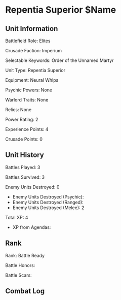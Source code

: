Repentia Superior $Name
====

Unit Information
----

Battlefield Role: Elites

Crusade Faction: Imperium

Selectable Keywords: Order of the Unnamed Martyr

Unit Type: Repentia Superior

Equipment: Neural Whips

Psychic Powers: None

Warlord Traits: None

Relics: None


Power Rating: 2

Experience Points: 4

Crusade Points: 0


Unit History
---
Battles Played: 3

Battles Survived: 3

Enemy Units Destroyed: 0
* Enemy Units Destroyed (Psychic):
* Enemy Units Destroyed (Ranged):
* Enemy Units Destroyed (Melee): 2

Total XP: 4
* XP from Agendas:

Rank
----
Rank: Battle Ready

Battle Honors:

Battle Scars:


Combat Log
---
